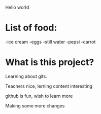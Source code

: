 Hello world
# List of food:
-ice cream
-eggs
-still water
-pepsi
-carrot

# What is this project? 

Learning about gits. 

Teachers nice, lerning content interesting

github is fun, wish to learn more

Making some more changes
